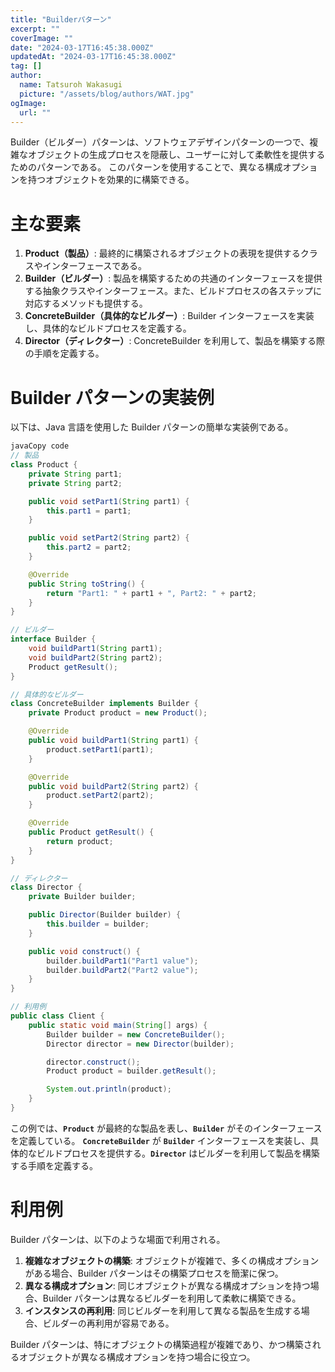 ```yaml
---
title: "Builderパターン"
excerpt: ""
coverImage: ""
date: "2024-03-17T16:45:38.000Z"
updatedAt: "2024-03-17T16:45:38.000Z"
tag: []
author:
  name: Tatsuroh Wakasugi
  picture: "/assets/blog/authors/WAT.jpg"
ogImage:
  url: ""
---
```


Builder（ビルダー）パターンは、ソフトウェアデザインパターンの一つで、複雑なオブジェクトの生成プロセスを隠蔽し、ユーザーに対して柔軟性を提供するためのパターンである。
このパターンを使用することで、異なる構成オプションを持つオブジェクトを効果的に構築できる。

# **主な要素**

1. **Product（製品）**: 最終的に構築されるオブジェクトの表現を提供するクラスやインターフェースである。
2. **Builder（ビルダー）**: 製品を構築するための共通のインターフェースを提供する抽象クラスやインターフェース。また、ビルドプロセスの各ステップに対応するメソッドも提供する。
3. **ConcreteBuilder（具体的なビルダー）**: Builder インターフェースを実装し、具体的なビルドプロセスを定義する。
4. **Director（ディレクター）**: ConcreteBuilder を利用して、製品を構築する際の手順を定義する。

# **Builder パターンの実装例**

以下は、Java 言語を使用した Builder パターンの簡単な実装例である。

```java
javaCopy code
// 製品
class Product {
    private String part1;
    private String part2;

    public void setPart1(String part1) {
        this.part1 = part1;
    }

    public void setPart2(String part2) {
        this.part2 = part2;
    }

    @Override
    public String toString() {
        return "Part1: " + part1 + ", Part2: " + part2;
    }
}

// ビルダー
interface Builder {
    void buildPart1(String part1);
    void buildPart2(String part2);
    Product getResult();
}

// 具体的なビルダー
class ConcreteBuilder implements Builder {
    private Product product = new Product();

    @Override
    public void buildPart1(String part1) {
        product.setPart1(part1);
    }

    @Override
    public void buildPart2(String part2) {
        product.setPart2(part2);
    }

    @Override
    public Product getResult() {
        return product;
    }
}

// ディレクター
class Director {
    private Builder builder;

    public Director(Builder builder) {
        this.builder = builder;
    }

    public void construct() {
        builder.buildPart1("Part1 value");
        builder.buildPart2("Part2 value");
    }
}

// 利用例
public class Client {
    public static void main(String[] args) {
        Builder builder = new ConcreteBuilder();
        Director director = new Director(builder);

        director.construct();
        Product product = builder.getResult();

        System.out.println(product);
    }
}

```

この例では、**`Product`** が最終的な製品を表し、**`Builder`** がそのインターフェースを定義している。
**`ConcreteBuilder`** が **`Builder`** インターフェースを実装し、具体的なビルドプロセスを提供する。**`Director`** はビルダーを利用して製品を構築する手順を定義する。

# **利用例**

Builder パターンは、以下のような場面で利用される。

1. **複雑なオブジェクトの構築**: オブジェクトが複雑で、多くの構成オプションがある場合、Builder パターンはその構築プロセスを簡潔に保つ。
2. **異なる構成オプション**: 同じオブジェクトが異なる構成オプションを持つ場合、Builder パターンは異なるビルダーを利用して柔軟に構築できる。
3. **インスタンスの再利用**: 同じビルダーを利用して異なる製品を生成する場合、ビルダーの再利用が容易である。

Builder パターンは、特にオブジェクトの構築過程が複雑であり、かつ構築されるオブジェクトが異なる構成オプションを持つ場合に役立つ。

